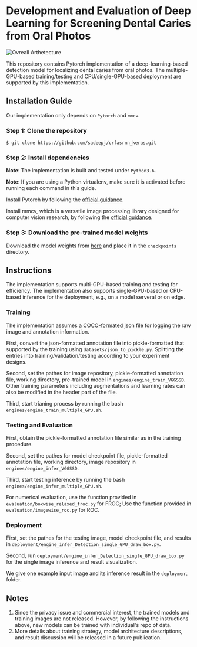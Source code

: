 # Development and Evaluation of Deep Learning for Screening Dental Caries from Oral Photos
![Ovreall Arthetecture](arthetecture.png)

This repository contains Pytorch implementation of a deep-learning-based detection model for localizing dental caries from oral photos. 
The multiple-GPU-based training/testing and CPU/single-GPU-based deployment are supported by this implementation. 


## Installation Guide
Our implementation only depends on `Pytorch` and `mmcv`. 

### Step 1: Clone the repository
```
$ git clone https://github.com/sadeepj/crfasrnn_keras.git
```

### Step 2: Install dependencies
**Note**: The implementation is built and tested under `Python3.6`.

**Note**: If you are using a Python virtualenv, make sure it is activated before running each command in this guide.

Install Pytorch by following the [official guidance](https://pytorch.org/). 

Install mmcv, which is a versatile image processing library designed for computer vision research, by following the [official guidance](https://github.com/open-mmlab/mmcv).

### Step 3: Download the pre-trained model weights
Download the model weights from [here](https://drive.google.com/file/d/1cuY783RCYNS0LwCTTGUlvMX7Z-XfKPNW/view?usp=sharing) and place it in the `checkpoints` directory.


## Instructions
The implementation supports multi-GPU-based training and testing for efficiency. The implementation also supports single-GPU-based or CPU-based inference for the deployment, e.g., on a model serveral or on edge. 

### Training
The implementation assumes a [COCO-formated](https://cocodataset.org/#format-data) json file for logging the raw image and annotation information. 

First, convert the json-formatted annotation file into pickle-formatted that supported by the training using `datasets/json_to_pickle.py`. Splitting the entries into training/validation/testing according to your experiment designs. 

Second, set the pathes for image repository, pickle-formatted annotation file, working directory, pre-trained model in `engines/engine_train_VGGSSD`. Other training parameters including augmentations and learning rates can also be modified in the header part of the file. 

Third, start trianing process by running the bash `engines/engine_train_multiple_GPU.sh`. 

### Testing and Evaluation

First, obtain the pickle-formatted annotation file similar as in the training procedure. 

Second, set the pathes for model checkpoint file, pickle-formatted annotation file, working directory, image repository in `engines/engine_infer_VGGSSD`. 

Third, start testing inference by running the bash `engines/engine_infer_multiple_GPU.sh`. 

For numerical evaluation, use the function provided in `evaluation/boxwise_relaxed_froc.py` for FROC; Use the function provided in `evaluation/imagewise_roc.py` for ROC. 

### Deployment

First, set the pathes for the testing image, model checkpoint file, and results in `deployment/engine_infer_Detection_single_GPU_draw_box.py`. 

Second, run `deployment/engine_infer_Detection_single_GPU_draw_box.py` for the single image inference and result visualization. 

We give one example input image and its inference result in the `deployment` folder.


## Notes
1. Since the privacy issue and commercial interest, the trained models and training images are not released. However, by following the instructions above, new models can be trained with individual's repo of data. 
2. More details about training strategy, model architecture descriptions, and result discussion will be released in a future publication. 
